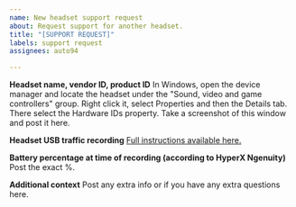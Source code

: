 ```yaml
---
name: New headset support request
about: Request support for another headset.
title: "[SUPPORT REQUEST]"
labels: support request
assignees: auto94

---
```


**Headset name, vendor ID, product ID**
In Windows, open the device manager and locate the headset under the "Sound, video and game controllers" group. Right click it, select Properties and then the Details tab. There select the Hardware IDs property. Take a screenshot of this window and post it here.

**Headset USB traffic recording**
[Full instructions available here.](https://github.com/auto94/HyperX-Cloud-2-Battery-Monitor/issues/7#issuecomment-2088928345)

**Battery percentage at time of recording (according to HyperX Ngenuity)**
Post the exact %.

**Additional context**
Post any extra info or if you have any extra questions here.
